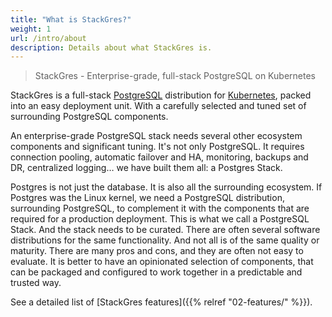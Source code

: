 ```yaml
---
title: "What is StackGres?"
weight: 1
url: /intro/about
description: Details about what StackGres is.
---
```


> StackGres - Enterprise-grade, full-stack PostgreSQL on Kubernetes

StackGres is a full-stack [PostgreSQL](https://www.postgresql.org/) distribution for [Kubernetes](https://kubernetes.io/),
packed into an easy deployment unit. With a carefully selected and tuned set of surrounding PostgreSQL components.

An enterprise-grade PostgreSQL stack needs several other ecosystem components and significant tuning.
It's not only PostgreSQL. It requires connection pooling, automatic failover and HA, monitoring,
backups and DR, centralized logging… we have built them all: a Postgres Stack.

Postgres is not just the database.
It is also all the surrounding ecosystem.
If Postgres was the Linux kernel, we need a PostgreSQL distribution, surrounding PostgreSQL, to complement it with the components that are required for a production deployment.
This is what we call a PostgreSQL Stack.
And the stack needs to be curated.
There are often several software distributions for the same functionality.
And not all is of the same quality or maturity.
There are many pros and cons, and they are often not easy to evaluate.
It is better to have an opinionated selection of components, that can be packaged and configured to work together in a predictable and trusted way.

See a detailed list of [StackGres features]({{% relref "02-features/" %}}).